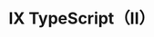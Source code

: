 # IX TypeScript（II）

<figure><img src="https://picx.zhimg.com/80/v2-f90508786d9777e3d630394cc796047f_720w.webp?source=1940ef5c" alt=""><figcaption></figcaption></figure>












